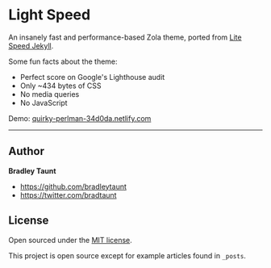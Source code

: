 # Light Speed

An insanely fast and performance-based Zola theme, ported from [Lite Speed Jekyll](https://github.com/bradleytaunt/lightspeed).

Some fun facts about the theme:

* Perfect score on Google's Lighthouse audit
* Only ~434 bytes of CSS
* No media queries
* No JavaScript

Demo: [quirky-perlman-34d0da.netlify.com](https://quirky-perlman-34d0da.netlify.com)

-----

## Author

**Bradley Taunt**
- <https://github.com/bradleytaunt>
- <https://twitter.com/bradtaunt>


## License

Open sourced under the [MIT license](LICENSE.md).

This project is open source except for example articles found in `_posts`.
